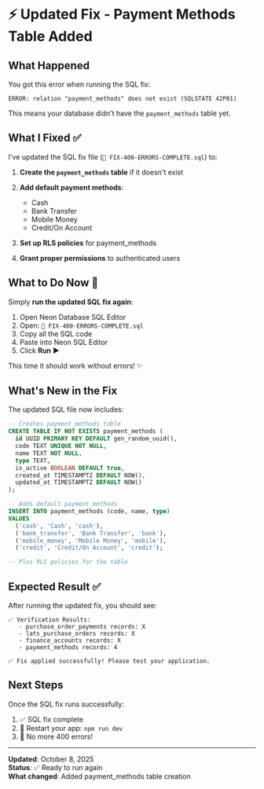 # ⚡ Updated Fix - Payment Methods Table Added

## What Happened

You got this error when running the SQL fix:
```
ERROR: relation "payment_methods" does not exist (SQLSTATE 42P01)
```

This means your database didn't have the `payment_methods` table yet.

## What I Fixed ✅

I've updated the SQL fix file (`🔧 FIX-400-ERRORS-COMPLETE.sql`) to:

1. **Create the `payment_methods` table** if it doesn't exist
2. **Add default payment methods**:
   - Cash
   - Bank Transfer
   - Mobile Money
   - Credit/On Account

3. **Set up RLS policies** for payment_methods
4. **Grant proper permissions** to authenticated users

## What to Do Now 🚀

Simply **run the updated SQL fix again**:

1. Open Neon Database SQL Editor
2. Open: `🔧 FIX-400-ERRORS-COMPLETE.sql`
3. Copy all the SQL code
4. Paste into Neon SQL Editor
5. Click **Run** ▶️

This time it should work without errors! ✨

## What's New in the Fix

The updated SQL file now includes:

```sql
-- Creates payment_methods table
CREATE TABLE IF NOT EXISTS payment_methods (
  id UUID PRIMARY KEY DEFAULT gen_random_uuid(),
  code TEXT UNIQUE NOT NULL,
  name TEXT NOT NULL,
  type TEXT,
  is_active BOOLEAN DEFAULT true,
  created_at TIMESTAMPTZ DEFAULT NOW(),
  updated_at TIMESTAMPTZ DEFAULT NOW()
);

-- Adds default payment methods
INSERT INTO payment_methods (code, name, type)
VALUES 
  ('cash', 'Cash', 'cash'),
  ('bank_transfer', 'Bank Transfer', 'bank'),
  ('mobile_money', 'Mobile Money', 'mobile'),
  ('credit', 'Credit/On Account', 'credit');

-- Plus RLS policies for the table
```

## Expected Result ✅

After running the updated fix, you should see:
```
✅ Verification Results:
   - purchase_order_payments records: X
   - lats_purchase_orders records: X
   - finance_accounts records: X
   - payment_methods records: 4
   
✅ Fix applied successfully! Please test your application.
```

## Next Steps

Once the SQL fix runs successfully:
1. ✅ SQL fix complete
2. 🔄 Restart your app: `npm run dev`
3. 🎉 No more 400 errors!

---

**Updated**: October 8, 2025  
**Status**: ✅ Ready to run again  
**What changed**: Added payment_methods table creation

